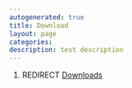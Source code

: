 ```yaml
---
autogenerated: true
title: Download
layout: page
categories: 
description: test description
---
```


1.  REDIRECT [Downloads](Downloads)
